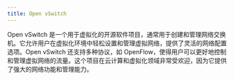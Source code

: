 ```yaml
---
title: Open vSwitch
---
```

Open vSwitch 是一个用于虚拟化的开源软件项目，通常用于创建和管理网络交换机。它允许用户在虚拟化环境中轻松设置和管理虚拟网络，提供了灵活的网络配置选项。Open vSwitch 还支持多种协议，如 OpenFlow，使得用户可以更好地控制和管理虚拟网络的流量。这个项目在云计算和虚拟化领域非常受欢迎，因为它提供了强大的网络功能和管理能力。

<!-- https://www.cnblogs.com/goldsunshine/p/11946098.html

https://www.cnblogs.com/goldsunshine/p/14260941.html

https://www.cnblogs.com/goldsunshine/p/14260941.html

https://mmwei.blog.csdn.net/article/details/123963839

https://mmwei.blog.csdn.net/article/details/109408904?spm=1001.2014.3001.5502 -->